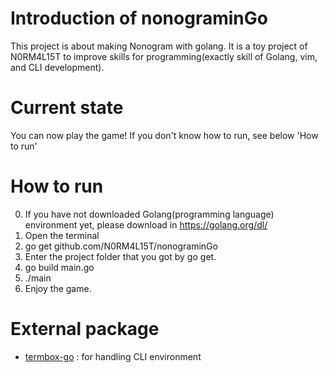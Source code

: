 # Introduction of nonograminGo
This project is about making Nonogram with golang.
It is a toy project of N0RM4L15T to improve skills for programming(exactly skill of Golang, vim, and CLI development).

# Current state
You can now play the game!
If you don't know how to run, see below 'How to run'

# How to run
0. If you have not downloaded Golang(programming language) environment yet, please download in https://golang.org/dl/
1. Open the terminal
2. go get github.com/N0RM4L15T/nonograminGo
3. Enter the project folder that you got by go get.
4. go build main.go
5. ./main
6. Enjoy the game.

# External package
- [termbox-go](https://github.com/nsf/termbox-go) : for handling CLI environment
